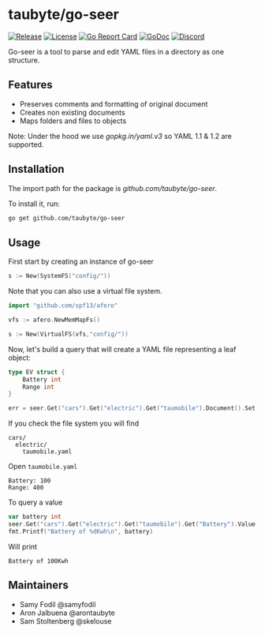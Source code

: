 # taubyte/go-seer

[![Release](https://img.shields.io/github/release/taubyte/go-seer.svg)](https://github.com/taubyte/go-seer/releases)
[![License](https://img.shields.io/github/license/taubyte/go-seer)](LICENSE)
[![Go Report Card](https://goreportcard.com/badge/taubyte/go-seer)](https://goreportcard.com/report/taubyte/go-seer)
[![GoDoc](https://godoc.org/github.com/taubyte/go-seer?status.svg)](https://pkg.go.dev/github.com/taubyte/go-seer)
[![Discord](https://img.shields.io/discord/973677117722202152?color=%235865f2&label=discord)](https://tau.link/discord)

Go-seer is a tool to parse and edit YAML files in a directory as one structure.

## Features
 - Preserves comments and formatting of original document
 - Creates non existing documents
 - Maps folders and files to objects


Note: Under the hood we use *gopkg.in/yaml.v3* so YAML 1.1 & 1.2 are supported.

## Installation
The import path for the package is *github.com/taubyte/go-seer*.

To install it, run:
```bash
go get github.com/taubyte/go-seer
```

## Usage
First start by creating an instance of go-seer
```go
s := New(SystemFS("config/"))
```

Note that you can also use a virtual file system.
```go
import "github.com/spf13/afero"

vfs := afero.NewMemMapFs()

s := New(VirtualFS(vfs,"config/"))
```

Now, let's build a query that will create a YAML file representing a leaf object:
```go
type EV struct {
    Battery int
    Range int
}

err = seer.Get("cars").Get("electric").Get("taumobile").Document().Set(EV{Battery: 100, Range:400}).Commit()
```

If you check the file system you will find
```
cars/
  electric/
    taumobile.yaml
```

Open `taumobile.yaml`
```
Battery: 100
Range: 400
```

To query a value

```go
var battery int
seer.Get("cars").Get("electric").Get("taumobile").Get("Battery").Value(&battery)
fmt.Printf("Battery of %dKwh\n", battery)
```

Will print
```
Battery of 100Kwh
```


## Maintainers
 - Samy Fodil @samyfodil
 - Aron Jalbuena @arontaubyte
 - Sam Stoltenberg @skelouse
